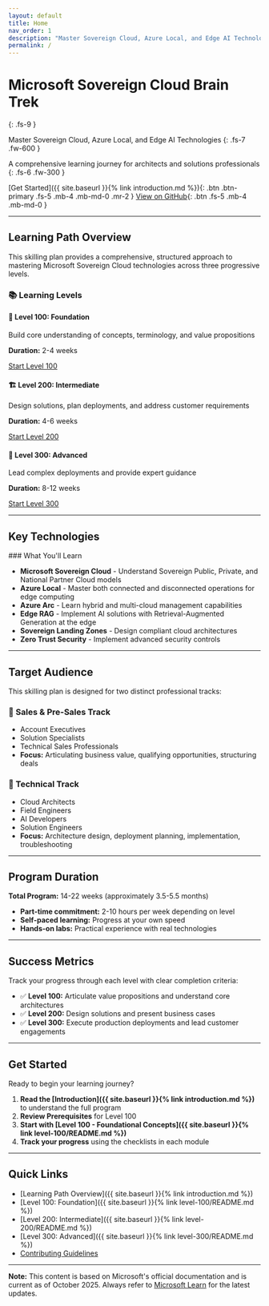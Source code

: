 ```yaml
---
layout: default
title: Home
nav_order: 1
description: "Master Sovereign Cloud, Azure Local, and Edge AI Technologies - A comprehensive learning journey for architects and solutions professionals"
permalink: /
---
```


# Microsoft Sovereign Cloud Brain Trek
{: .fs-9 }

Master Sovereign Cloud, Azure Local, and Edge AI Technologies
{: .fs-7 .fw-600 }

A comprehensive learning journey for architects and solutions professionals
{: .fs-6 .fw-300 }

[Get Started]({{ site.baseurl }}{% link introduction.md %}){: .btn .btn-primary .fs-5 .mb-4 .mb-md-0 .mr-2 }
[View on GitHub](https://github.com/jonathan-vella/microsoft-sovereign-cloud-brain-trek){: .btn .fs-5 .mb-4 .mb-md-0 }

---

## Learning Path Overview

This skilling plan provides a comprehensive, structured approach to mastering Microsoft Sovereign Cloud technologies across three progressive levels.

### 📚 Learning Levels

<div class="row">
  <div class="col-md-4">
    <h4>🎯 Level 100: Foundation</h4>
    <p>Build core understanding of concepts, terminology, and value propositions</p>
    <p><strong>Duration:</strong> 2-4 weeks</p>
    <a href="{{ site.baseurl }}{% link level-100/README.md %}" class="btn btn-outline">Start Level 100</a>
  </div>
  
  <div class="col-md-4">
    <h4>🏗️ Level 200: Intermediate</h4>
    <p>Design solutions, plan deployments, and address customer requirements</p>
    <p><strong>Duration:</strong> 4-6 weeks</p>
    <a href="{{ site.baseurl }}{% link level-200/README.md %}" class="btn btn-outline">Start Level 200</a>
  </div>
  
  <div class="col-md-4">
    <h4>🚀 Level 300: Advanced</h4>
    <p>Lead complex deployments and provide expert guidance</p>
    <p><strong>Duration:</strong> 8-12 weeks</p>
    <a href="{{ site.baseurl }}{% link level-300/README.md %}" class="btn btn-outline">Start Level 300</a>
  </div>
</div>

---

## Key Technologies

<div class="code-example" markdown="1">
### What You'll Learn

- **Microsoft Sovereign Cloud** - Understand Sovereign Public, Private, and National Partner Cloud models
- **Azure Local** - Master both connected and disconnected operations for edge computing
- **Azure Arc** - Learn hybrid and multi-cloud management capabilities
- **Edge RAG** - Implement AI solutions with Retrieval-Augmented Generation at the edge
- **Sovereign Landing Zones** - Design compliant cloud architectures
- **Zero Trust Security** - Implement advanced security controls
</div>

---

## Target Audience

This skilling plan is designed for two distinct professional tracks:

### 👔 Sales & Pre-Sales Track
- Account Executives
- Solution Specialists
- Technical Sales Professionals
- **Focus:** Articulating business value, qualifying opportunities, structuring deals

### 🔧 Technical Track
- Cloud Architects
- Field Engineers
- AI Developers
- Solution Engineers
- **Focus:** Architecture design, deployment planning, implementation, troubleshooting

---

## Program Duration

**Total Program:** 14-22 weeks (approximately 3.5-5.5 months)

- **Part-time commitment:** 2-10 hours per week depending on level
- **Self-paced learning:** Progress at your own speed
- **Hands-on labs:** Practical experience with real technologies

---

## Success Metrics

Track your progress through each level with clear completion criteria:

- ✅ **Level 100:** Articulate value propositions and understand core architectures
- ✅ **Level 200:** Design solutions and present business cases
- ✅ **Level 300:** Execute production deployments and lead customer engagements

---

## Get Started

Ready to begin your learning journey?

1. **Read the [Introduction]({{ site.baseurl }}{% link introduction.md %})** to understand the full program
2. **Review Prerequisites** for Level 100
3. **Start with [Level 100 - Foundational Concepts]({{ site.baseurl }}{% link level-100/README.md %})**
4. **Track your progress** using the checklists in each module

---

## Quick Links

- [Learning Path Overview]({{ site.baseurl }}{% link introduction.md %})
- [Level 100: Foundation]({{ site.baseurl }}{% link level-100/README.md %})
- [Level 200: Intermediate]({{ site.baseurl }}{% link level-200/README.md %})
- [Level 300: Advanced]({{ site.baseurl }}{% link level-300/README.md %})
- [Contributing Guidelines](https://github.com/jonathan-vella/microsoft-sovereign-cloud-brain-trek/blob/main/CONTRIBUTING.md)

---

<div class="note">
  <strong>Note:</strong> This content is based on Microsoft's official documentation and is current as of October 2025. Always refer to <a href="https://learn.microsoft.com">Microsoft Learn</a> for the latest updates.
</div>
